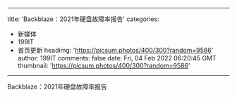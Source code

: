 
---
title: 'Backblaze：2021年硬盘故障率报告'
categories: 
 - 新媒体
 - 199IT
 - 首页更新
headimg: 'https://picsum.photos/400/300?random=9586'
author: 199IT
comments: false
date: Fri, 04 Feb 2022 06:20:45 GMT
thumbnail: 'https://picsum.photos/400/300?random=9586'
---

<div>   
Backblaze：2021年硬盘故障率报告  
</div>
            